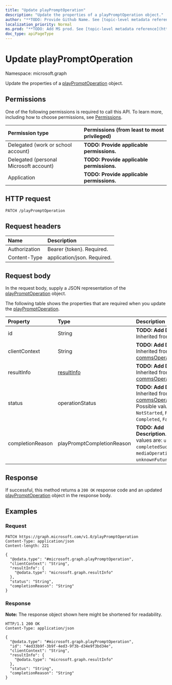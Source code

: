 ```yaml
---
title: "Update playPromptOperation"
description: "Update the properties of a playPromptOperation object."
author: "**TODO: Provide Github Name. See [topic-level metadata reference](https://msgo.azurewebsites.net/add/document/guidelines/metadata.html#topic-level-metadata)**"
localization_priority: Normal
ms.prod: "**TODO: Add MS prod. See [topic-level metadata reference](https://msgo.azurewebsites.net/add/document/guidelines/metadata.html#topic-level-metadata)**"
doc_type: apiPageType
---
```


# Update playPromptOperation
Namespace: microsoft.graph



Update the properties of a [playPromptOperation](../resources/playpromptoperation.md) object.

## Permissions
One of the following permissions is required to call this API. To learn more, including how to choose permissions, see [Permissions](/graph/permissions-reference).

|Permission type|Permissions (from least to most privileged)|
|:---|:---|
|Delegated (work or school account)|**TODO: Provide applicable permissions.**|
|Delegated (personal Microsoft account)|**TODO: Provide applicable permissions.**|
|Application|**TODO: Provide applicable permissions.**|

## HTTP request

<!-- {
  "blockType": "ignored"
}
-->
``` http
PATCH /playPromptOperation
```

## Request headers
|Name|Description|
|:---|:---|
|Authorization|Bearer {token}. Required.|
|Content-Type|application/json. Required.|

## Request body
In the request body, supply a JSON representation of the [playPromptOperation](../resources/playpromptoperation.md) object.

The following table shows the properties that are required when you update the [playPromptOperation](../resources/playpromptoperation.md).

|Property|Type|Description|
|:---|:---|:---|
|id|String|**TODO: Add Description** Inherited from [entity](../resources/entity.md)|
|clientContext|String|**TODO: Add Description** Inherited from [commsOperation](../resources/commsoperation.md)|
|resultInfo|[resultInfo](../resources/resultinfo.md)|**TODO: Add Description** Inherited from [commsOperation](../resources/commsoperation.md)|
|status|operationStatus|**TODO: Add Description** Inherited from [commsOperation](../resources/commsoperation.md). Possible values are: `NotStarted`, `Running`, `Completed`, `Failed`.|
|completionReason|playPromptCompletionReason|**TODO: Add Description**. Possible values are: `unknown`, `completedSuccessfully`, `mediaOperationCanceled`, `unknownFutureValue`.|



## Response

If successful, this method returns a `200 OK` response code and an updated [playPromptOperation](../resources/playpromptoperation.md) object in the response body.

## Examples

### Request
<!-- {
  "blockType": "request",
  "name": "update_playpromptoperation"
}
-->
``` http
PATCH https://graph.microsoft.com/v1.0/playPromptOperation
Content-Type: application/json
Content-length: 221

{
  "@odata.type": "#microsoft.graph.playPromptOperation",
  "clientContext": "String",
  "resultInfo": {
    "@odata.type": "microsoft.graph.resultInfo"
  },
  "status": "String",
  "completionReason": "String"
}
```


### Response
**Note:** The response object shown here might be shortened for readability.
<!-- {
  "blockType": "response",
  "truncated": true
}
-->
``` http
HTTP/1.1 200 OK
Content-Type: application/json

{
  "@odata.type": "#microsoft.graph.playPromptOperation",
  "id": "4ed33b9f-3b9f-4ed3-9f3b-d34e9f3bd34e",
  "clientContext": "String",
  "resultInfo": {
    "@odata.type": "microsoft.graph.resultInfo"
  },
  "status": "String",
  "completionReason": "String"
}
```

